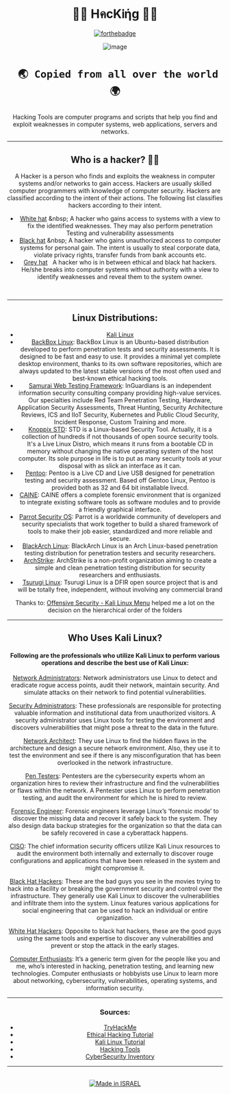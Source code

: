 <h1 align="center"> 👨‍💻 HคcKᎥήg 👨‍💻 </h1>


<div align="center">

[![forthebadge](https://forthebadge.com/images/badges/built-with-love.svg)](https://forthebadge.com)

![image](https://user-images.githubusercontent.com/51442719/148818261-ebd9d995-97ee-44f8-af96-7df572856514.png)


<h1 align="center">

` 🌏 Copied from all over the world 🌍`

</h1>

<div align="center">


Hacking Tools are computer programs and scripts that help you find and exploit weaknesses in computer systems, web applications, servers and networks.

</div>

---

## Who is a hacker? :man_technologist:
<p>A Hacker is a person who finds and exploits the weakness in computer systems and/or networks to gain access. Hackers are usually skilled computer programmers with knowledge of computer security.
Hackers are classified according to the intent of their actions. The following list classifies hackers according to their intent.</p>

* [White hat](https://en.wikipedia.org/wiki/White_hat_(computer_security)) &nbsp; A hacker who gains access to systems with a view to fix the identified weaknesses. They may also perform penetration Testing and vulnerability assessments
* [Black hat](https://en.wikipedia.org/wiki/Black_hat_(computer_security)) &nbsp; A hacker who gains unauthorized access to computer systems for personal gain. The intent is usually to steal corporate data, violate privacy rights, transfer funds from bank accounts etc.
* [Grey hat](https://en.wikipedia.org/wiki/Grey_hat) &nbsp; A hacker who is in between ethical and black hat hackers. He/she breaks into computer systems without authority with a view to identify weaknesses and reveal them to the system owner.
<br>

---

## Linux Distributions:

* [Kali Linux](http://www.kali.org/)
* [BackBox Linux](http://www.backbox.org/): BackBox Linux is an Ubuntu-based distribution developed to perform penetration tests and security assessments. It is designed to be fast and easy to use. It provides a minimal yet complete desktop environment, thanks to its own software repositories, which are always updated to the latest stable versions of the most often used and best-known ethical hacking tools.
* [Samurai Web Testing Framework](http://samurai.inguardians.com/): InGuardians is an independent information security consulting company providing high-value services. Our specialties include Red Team Penetration Testing, Hardware, Application Security Assessments, Threat Hunting, Security Architecture Reviews, ICS and IIoT Security,  Kubernetes and Public Cloud Security, Incident Response, Custom Training and more.
* [Knoppix STD](http://s-t-d.org/): STD is a Linux-based Security Tool. Actually, it is a collection of hundreds if not thousands of open source security tools. It's a Live Linux Distro, which means it runs from a bootable CD in memory without changing the native operating system of the host computer. Its sole purpose in life is to put as many security tools at your disposal with as slick an interface as it can.
* [Pentoo](http://www.pentoo.ch/): Pentoo is a Live CD and Live USB designed for penetration testing and security assessment. Based off Gentoo Linux, Pentoo is provided both as 32 and 64 bit installable livecd.
* [CAINE](http://www.caine-live.net/): CAINE offers a complete forensic environment that is organized to integrate existing software tools as software modules and to provide a friendly graphical interface.
* [Parrot Security OS](http://www.parrotsec.org/): Parrot is a worldwide community of developers and security specialists that work together to build a shared framework of tools to make their job easier, standardized and more reliable and secure.
* [BlackArch Linux](http://www.blackarch.org/): BlackArch Linux is an Arch Linux-based penetration testing distribution for penetration testers and security researchers.
* [ArchStrike](https://archstrike.org/): ArchStrike is a non-profit organization aiming to create a simple and clean penetration testing distribution for security researchers and enthusiasts.
* [Tsurugi Linux](https://tsurugi-linux.org/index.php): Tsurugi Linux is a DFIR open source project that is and will be totally free, independent, without involving any commercial brand

Thanks to: [Offensive Security - Kali Linux Menu](https://www.offensive-security.com) helped me a lot on the decision on the hierarchical order of the folders  

---

## Who Uses Kali Linux?
#### Following are the professionals who utilize Kali Linux to perform various operations and describe the best use of Kali Linux:

[Network Administrators](): Network administrators use Linux to detect and eradicate rogue access points, audit their network, maintain security. And simulate attacks on their network to find potential vulnerabilities.

[Security Administrators](): These professionals are responsible for protecting valuable information and institutional data from unauthorized visitors. A security administrator uses Linux tools for testing the environment and discovers vulnerabilities that might pose a threat to the data in the future.

[Network Architect](): They use Linux to find the hidden flaws in the architecture and design a secure network environment. Also, they use it to test the environment and see if there is any misconfiguration that has been overlooked in the network infrastructure.

[Pen Testers](): Pentesters are the cybersecurity experts whom an organization hires to review their infrastructure and find the vulnerabilities or flaws within the network. A Pentester uses Linux to perform penetration testing, and audit the environment for which he is hired to review.

[Forensic Engineer](): Forensic engineers leverage Linux’s ‘forensic mode’ to discover the missing data and recover it safely back to the system. They also design data backup strategies for the organization so that the data can be safely recovered in case a cyberattack happens.

[CISO](): The chief information security officers utilize Kali Linux resources to audit the environment both internally and externally to discover rouge configurations and applications that have been released in the system and might compromise it.

[Black Hat Hackers](): These are the bad guys you see in the movies trying to hack into a facility or breaking the government security and control over the infrastructure. They generally use Kali Linux to discover the vulnerabilities and infiltrate them into the system. Linux features various applications for social engineering that can be used to hack an individual or entire organization.

[White Hat Hackers](): Opposite to black hat hackers, these are the good guys using the same tools and expertise to discover any vulnerabilities and prevent or stop the attack in the early stages.

[Computer Enthusiasts](): It’s a generic term given for the people like you and me, who’s interested in hacking, penetration testing, and learning new technologies. Computer enthusiasts or hobbyists use Linux to learn more about networking, cybersecurity, vulnerabilities, operating systems, and information security.

---

### Sources:
- [TryHackMe](https://tryhackme.com)
- [Ethical Hacking Tutorial](https://www.javatpoint.com/ethical-hacking-tutorial)
- [Kali Linux Tutorial](https://www.tutorialspoint.com/kali_linux/kali_linux_information_gathering_tools.htm)
- [Hacking Tools](https://en.kali.tools/all/?category)
- [CyberSecurity Inventory](https://inventory.raw.pm/)

---

<a href="https://www.fxp.co.il/showthread.php?t=21158005"><br><img title="Made in ISRAEL" src="https://img.shields.io/badge/MADE%20IN-ISRAEL-blue?style=for-the-badge">   
